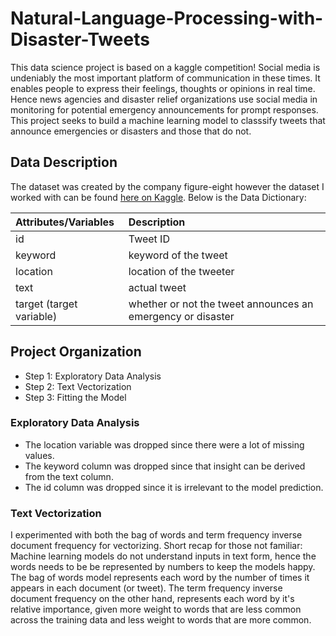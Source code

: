 # Natural-Language-Processing-with-Disaster-Tweets
This data science project is based on a kaggle competition! Social media is undeniably the most important platform of communication in these times. It enables people to express their feelings, thoughts or opinions in real time. Hence news agencies and disaster relief organizations use social media in monitoring for potential emergency announcements for prompt responses. This project seeks to build a machine learning model to classsify tweets that announce emergencies or disasters and those that do not.

## Data Description
The dataset was created by the company figure-eight however the dataset I worked with can be found [here on Kaggle](https://www.kaggle.com/competitions/nlp-getting-started/data).
Below is the Data Dictionary:

| Attributes/Variables                     | Description   | 
|:-------------------                      |:--------------|
| id                                       |Tweet ID         | 
| keyword                                  | keyword of the tweet         | 
| location                                 | location of the tweeter          | 
| text                                     | actual tweet          | 
| target (target variable)                 | whether or not the tweet announces an emergency or disaster          | 


## Project Organization
* Step 1: Exploratory Data Analysis
* Step 2: Text Vectorization
* Step 3: Fitting the Model


### Exploratory Data Analysis
* The location variable was dropped since there were a lot of missing values.
* The keyword column was dropped since that insight can be derived from the text column.
* The id column was dropped since it is irrelevant to the model prediction.

### Text Vectorization
I experimented with both the bag of words and term frequency inverse document frequency for vectorizing. 
Short recap for those not familiar: Machine learning models do not understand inputs in text form, hence the words needs to be be represented by numbers to keep the models happy. The bag of words model represents each word by the number of times it appears in each document (or tweet). The term frequency inverse document frequency on the other hand, represents each word by it's relative importance, given more weight to words that are less common across the training data and less weight to words that are more common.
